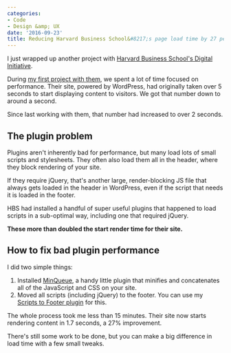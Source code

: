 ```yaml
---
categories:
- Code
- Design &amp; UX
date: '2016-09-23'
title: Reducing Harvard Business School&#8217;s page load time by 27 percent in 15 minutes
---
```


I just wrapped up another project with [Harvard Business School's Digital Initiative](https://digital.hbs.edu/).

During [my first project with them](https://gomakethings.com/projects/harvard-business-school/), we spent a lot of time focused on performance. Their site, powered by WordPress, had originally taken over 5 seconds to start displaying content to visitors. We got that number down to around a second.

Since last working with them, that number had increased to over 2 seconds.

## The plugin problem

Plugins aren't inherently bad for performance, but many load lots of small scripts and stylesheets. They often also load them all in the header, where they block rendering of your site.

If they require jQuery, that's another large, render-blocking JS file that always gets loaded in the header in WordPress, even if the script that needs it is loaded in the footer.

HBS had installed a handful of super useful plugins that happened to load scripts in a sub-optimal way, including one that required jQuery.

**These more than doubled the start render time for their site.**

## How to fix bad plugin performance

I did two simple things:

1. Installed [MinQueue](https://wordpress.org/plugins/minqueue/), a handy little plugin that minifies and concatenates all of the JavaScript and CSS on your site.
2. Moved all scripts (including jQuery) to the footer. You can use my [Scripts to Footer plugin](https://github.com/cferdinandi/gmt-scripts-to-footer) for this.

The whole process took me less than 15 minutes. Their site now starts rendering content in 1.7 seconds, a 27% improvement.

There's still some work to be done, but you can make a big difference in load time with a few small tweaks.